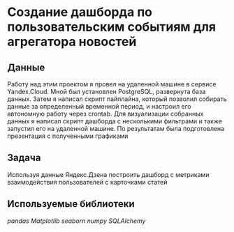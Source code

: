 # Создание дашборда по пользовательским событиям для агрегатора новостей


## Данные

Работу над этим проектом я провел на удаленной машине в сервисе Yandex.Cloud. Мной
был установлен PostgreSQL, развернута база данных. Затем я написал скрипт пайплайна,
который позволил собирать данные за определенный временной период, и настроил его
автономную работу через crontab. Для визуализации собранных данных я написал скрипт
дашборда с несколькими фильтрами и также запустил его на удаленной машине. По
результатам была подготовлена презентация с полученными графиками

## Задача

Используя данные Яндекс.Дзена построить дашборд с метриками взаимодействия пользователей с карточками статей

## Используемые библиотеки
*pandas* *Matplotlib* *seaborn* *numpy* *SQLAlchemy*